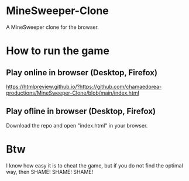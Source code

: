 # MineSweeper-Clone
 A MineSweeper clone for the browser.
# How to run the game
## Play online in browser (Desktop, Firefox)
 https://htmlpreview.github.io/?https://github.com/chamaedorea-productions/MineSweeper-Clone/blob/main/index.html
## Play ofline in browser (Desktop, Firefox) 
 Download the repo and open "index.html" in your browser. 
# Btw
 I know how easy it is to cheat the game, but if you do not find the optimal way, then SHAME! SHAME! SHAME!